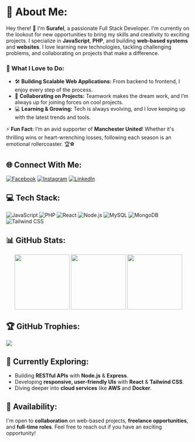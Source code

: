 # 💫 About Me:
Hey there! 👋 I'm **Surafel**, a passionate Full Stack Developer. I'm currently on the lookout for new opportunities to bring my skills and creativity to exciting projects. I specialize in **JavaScript**, **PHP**, and building **web-based systems** and **websites**. I love learning new technologies, tackling challenging problems, and collaborating on projects that make a difference.

### 🌟 What I Love to Do:
- 🛠 **Building Scalable Web Applications:** From backend to frontend, I enjoy every step of the process.
- 🤝 **Collaborating on Projects:** Teamwork makes the dream work, and I’m always up for joining forces on cool projects.
- 💻 **Learning & Growing:** Tech is always evolving, and I love keeping up with the latest trends and tools.

⚡ **Fun Fact:** I’m an avid supporter of **Manchester United**! Whether it's thrilling wins or heart-wrenching losses, following each season is an emotional rollercoaster. 🏆⚽

## 🌐 Connect With Me:
[![Facebook](https://img.shields.io/badge/Facebook-%231877F2.svg?style=for-the-badge&logo=Facebook&logoColor=white)](https://www.facebook.com/surafel.kassahun.18/)
[![Instagram](https://img.shields.io/badge/Instagram-%23E4405F.svg?style=for-the-badge&logo=Instagram&logoColor=white)](https://www.instagram.com/sura_de_weeknd/) 
[![LinkedIn](https://img.shields.io/badge/LinkedIn-%230077B5.svg?style=for-the-badge&logo=LinkedIn&logoColor=white)](https://www.linkedin.com/in/surafel-kassahun-92a048298/)

## 💻 Tech Stack:
![JavaScript](https://img.shields.io/badge/-JavaScript-F7DF1E?style=for-the-badge&logo=javascript&logoColor=black)
![PHP](https://img.shields.io/badge/-PHP-777BB4?style=for-the-badge&logo=php&logoColor=white)
![React](https://img.shields.io/badge/-React-61DAFB?style=for-the-badge&logo=react&logoColor=black)
![Node.js](https://img.shields.io/badge/-Node.js-339933?style=for-the-badge&logo=node.js&logoColor=white)
![MySQL](https://img.shields.io/badge/-MySQL-4479A1?style=for-the-badge&logo=mysql&logoColor=white)
![MongoDB](https://img.shields.io/badge/-MongoDB-47A248?style=for-the-badge&logo=mongodb&logoColor=white)
![Tailwind CSS](https://img.shields.io/badge/-Tailwind_CSS-38B2AC?style=for-the-badge&logo=tailwind-css&logoColor=white)

## 📊 GitHub Stats:
<div align="center">
  <img height="150px" src="https://github-readme-stats.vercel.app/api?username=SurafelK&theme=city_light&hide_border=false&include_all_commits=false&count_private=true"/>
  <img height="150px" src="https://github-readme-streak-stats.herokuapp.com/?user=SurafelK&theme=city_light&hide_border=false"/>
  <img height="150px" src="https://github-readme-stats.vercel.app/api/top-langs/?username=SurafelK&theme=city_light&hide_border=false&include_all_commits=true&count_private=true&layout=compact"/>
</div>

## 🏆 GitHub Trophies:
![](https://github-profile-trophy.vercel.app/?username=SurafelK&theme=flat&no-frame=false&margin-w=4)

## 🚀 Currently Exploring:
- Building **RESTful APIs** with **Node.js** & **Express**.
- Developing **responsive, user-friendly UIs** with **React** & **Tailwind CSS**.
- Diving deeper into **cloud services** like **AWS** and **Docker**.

## 📅 Availability:
I'm open to **collaboration** on web-based projects, **freelance opportunities**, and **full-time roles**. Feel free to reach out if you have an exciting opportunity!

<!-- Proudly created with GPRM ( https://gprm.itsvg.in ) -->
